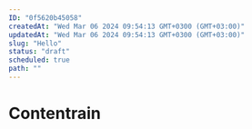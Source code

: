 ```yaml
---
ID: "0f5620b45058"
createdAt: "Wed Mar 06 2024 09:54:13 GMT+0300 (GMT+03:00)"
updatedAt: "Wed Mar 06 2024 09:54:13 GMT+0300 (GMT+03:00)"
slug: "Hello"
status: "draft"
scheduled: true
path: ""
---
```

# Contentrain